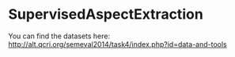 # SupervisedAspectExtraction
You can find the datasets here:
http://alt.qcri.org/semeval2014/task4/index.php?id=data-and-tools
